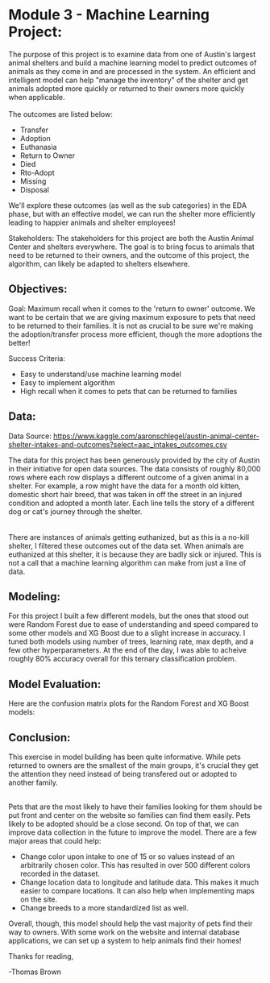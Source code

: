 
# Module 3 - Machine Learning Project:

The purpose of this project is to examine data from one of Austin's largest animal shelters and build a machine learning model to predict outcomes of animals as they come in and are processed in the system.  An efficient and intelligent model can help "manage the inventory" of the shelter and get animals adopted more quickly or returned to their owners more quickly when applicable.  <br><br>
The outcomes are listed below:
- Transfer           
- Adoption           
- Euthanasia        
- Return to Owner     
- Died                 
- Rto-Adopt
- Missing
- Disposal  <br>

We'll explore these outcomes (as well as the sub categories) in the EDA phase, but with an effective model, we can run the shelter more efficiently leading to happier animals and shelter employees!

Stakeholders: The stakeholders for this project are both the Austin Animal Center and shelters everywhere. The goal is to bring focus to animals that need to be returned to their owners, and the outcome of this project, the algorithm, can likely be adapted to shelters elsewhere.

## Objectives:

Goal: Maximum recall when it comes to the 'return to owner' outcome. We want to be certain that we are giving maximum exposure to pets that need to be returned to their families. It is not as crucial to be sure we're making the adoption/transfer process more efficient, though the more adoptions the better!

Success Criteria: 
- Easy to understand/use machine learning model
- Easy to implement algorithm
- High recall when it comes to pets that can be returned to families

## Data:

Data Source: https://www.kaggle.com/aaronschlegel/austin-animal-center-shelter-intakes-and-outcomes?select=aac_intakes_outcomes.csv

The data for this project has been generously provided by the city of Austin in their initiative for open data sources.  The data consists of roughly 80,000 rows where each row displays a different outcome of a given animal in a shelter.  For example, a row might have the data for a month old kitten, domestic short hair breed, that was taken in off the street in an injured condition and adopted a month later.  Each line tells the story of a different dog or cat's journey through the shelter.  
<br><br>
There are instances of animals getting euthanized, but as this is a no-kill shelter, I filtered these outcomes out of the data set.  When animals are euthanized at this shelter, it is because they are badly sick or injured.  This is not a call that a machine learning algorithm can make from just a line of data.


## Modeling:

For this project I built a few different models, but the ones that stood out were Random Forest due to ease of understanding and speed compared to some other models and XG Boost due to a slight increase in accuracy.  I tuned both models using number of trees, learning rate, max depth, and a few other hyperparameters.  At the end of the day, I was able to acheive roughly 80% accuracy overall for this ternary classification problem.


## Model Evaluation:

Here are the confusion matrix plots for the Random Forest and XG Boost models:


## Conclusion: 

This exercise in model building has been quite informative.  While pets returned to owners are the smallest of the main groups, it's crucial they get the attention they need instead of being transfered out or adopted to another family.<br><br>

Pets that are the most likely to have their families looking for them should be put front and center on the website so families can find them easily.  Pets likely to be adopted should be a close second.  On top of that, we can improve data collection in the future to improve the model.  There are a few major areas that could help:

- Change color upon intake to one of 15 or so values instead of an arbitrarily chosen color.  This has resulted in over 500 different colors recorded in the dataset.
- Change location data to longitude and latitude data.  This makes it much easier to compare locations.  It can also help when implementing maps on the site.
- Change breeds to a more standardized list as well.

Overall, though, this model should help the vast majority of pets find their way to owners.  With some work on the website and internal database applications, we can set up a system to help animals find their homes!

Thanks for reading,

-Thomas Brown